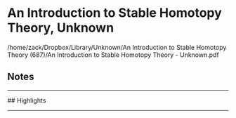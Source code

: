 # An Introduction to Stable Homotopy Theory, Unknown
/home/zack/Dropbox/Library/Unknown/An Introduction to Stable Homotopy Theory (687)/An Introduction to Stable Homotopy Theory - Unknown.pdf
## Notes
<hr>
## Highlights
<hr>
